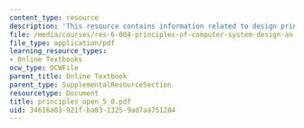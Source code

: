 ```yaml
---
content_type: resource
description: 'This resource contains information related to design principles. '
file: /media/courses/res-6-004-principles-of-computer-system-design-an-introduction-spring-2009/34616a03921fba8313259ad7aa751284_principles_open_5_0.pdf
file_type: application/pdf
learning_resource_types:
- Online Textbooks
ocw_type: OCWFile
parent_title: Online Textbook
parent_type: SupplementalResourceSection
resourcetype: Document
title: principles_open_5_0.pdf
uid: 34616a03-921f-ba83-1325-9ad7aa751284
---
```


